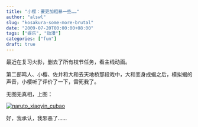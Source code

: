 ```yaml
---
title: "小樱：要更加粗暴一些……"
author: "alswl"
slug: "kosakura-some-more-brutal"
date: "2009-07-20T00:00:00+08:00"
tags: ["娱乐", "动漫"]
categories: ["fun"]
draft: true
---
```


最近在复习火影，删去了所有枝节任务，看主线动画。

第二部鸣人、小樱、佐井和大和去天地桥那段戏中，大和变身成蝎之后，模拟蝎的声音，小樱听了评价了一下，雷死我了。

无图无真相，上图：

[![naruto_xiaoyin_cubao](https://4ocf5n.dijingchao.com/upload_dropbox/200907/snapshot20090720180858.jpg)](https://4ocf5n.dijingchao.com/upload_dropbox/200907/snapshot20090720180858.jpg)

好，我承认，我邪恶了……

